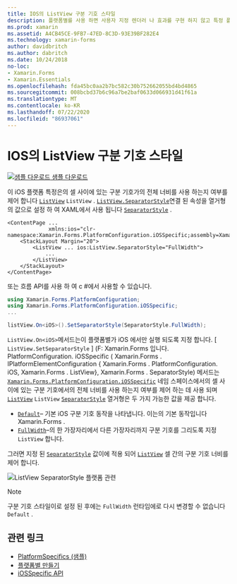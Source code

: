 ```yaml
---
title: IOS의 ListView 구분 기호 스타일
description: 플랫폼별를 사용 하면 사용자 지정 렌더러 나 효과를 구현 하지 않고 특정 플랫폼 에서만 사용할 수 있는 기능을 사용할 수 있습니다. 이 문서에서는 ListView의 셀 사이에 있는 구분 기호가 ListView의 전체 너비를 사용 하는지 여부를 제어 하는 iOS 플랫폼별를 사용 하는 방법을 설명 합니다.
ms.prod: xamarin
ms.assetid: A4CB45CE-9FB7-47ED-8C3D-93E39BF282E4
ms.technology: xamarin-forms
author: davidbritch
ms.author: dabritch
ms.date: 10/24/2018
no-loc:
- Xamarin.Forms
- Xamarin.Essentials
ms.openlocfilehash: fda45bc0aa2b7bc582c30b752662055bd4bd4865
ms.sourcegitcommit: 008bcbd37b6c96a7be2baf0633d066931d41f61a
ms.translationtype: MT
ms.contentlocale: ko-KR
ms.lasthandoff: 07/22/2020
ms.locfileid: "86937061"
---
```

# <a name="listview-separator-style-on-ios"></a>IOS의 ListView 구분 기호 스타일

[![샘플 다운로드](~/media/shared/download.png) 샘플 다운로드](https://docs.microsoft.com/samples/xamarin/xamarin-forms-samples/userinterface-platformspecifics)

이 iOS 플랫폼 특정은의 셀 사이에 있는 구분 기호가의 전체 너비를 사용 하는지 여부를 제어 합니다 [`ListView`](xref:Xamarin.Forms.ListView) `ListView` . [`ListView.SeparatorStyle`](xref:Xamarin.Forms.PlatformConfiguration.iOSSpecific.ListView.SeparatorStyleProperty)연결 된 속성을 열거형의 값으로 설정 하 여 XAML에서 사용 됩니다 [`SeparatorStyle`](xref:Xamarin.Forms.PlatformConfiguration.iOSSpecific.SeparatorStyle) .

```xaml
<ContentPage ...
             xmlns:ios="clr-namespace:Xamarin.Forms.PlatformConfiguration.iOSSpecific;assembly=Xamarin.Forms.Core">
    <StackLayout Margin="20">
        <ListView ... ios:ListView.SeparatorStyle="FullWidth">
            ...
        </ListView>
    </StackLayout>
</ContentPage>
```

또는 흐름 API를 사용 하 여 c #에서 사용할 수 있습니다.

```csharp
using Xamarin.Forms.PlatformConfiguration;
using Xamarin.Forms.PlatformConfiguration.iOSSpecific;
...

listView.On<iOS>().SetSeparatorStyle(SeparatorStyle.FullWidth);
```

`ListView.On<iOS>`메서드는이 플랫폼별가 iOS 에서만 실행 되도록 지정 합니다. [ `ListView.SetSeparatorStyle` ] (F: Xamarin.Forms 입니다. PlatformConfiguration. iOSSpecific ( Xamarin.Forms . IPlatformElementConfiguration { Xamarin.Forms . PlatformConfiguration. iOS, Xamarin.Forms . ListView}, Xamarin.Forms . SeparatorStyle) 메서드는 [`Xamarin.Forms.PlatformConfiguration.iOSSpecific`](xref:Xamarin.Forms.PlatformConfiguration.iOSSpecific) 네임 스페이스에서의 셀 사이에 있는 구분 기호에서의 전체 너비를 사용 하는지 여부를 제어 하는 데 사용 되며 [`ListView`](xref:Xamarin.Forms.ListView) `ListView` [`SeparatorStyle`](xref:Xamarin.Forms.PlatformConfiguration.iOSSpecific.SeparatorStyle) 열거형은 두 가지 가능한 값을 제공 합니다.

- [`Default`](xref:Xamarin.Forms.PlatformConfiguration.iOSSpecific.SeparatorStyle.Default)– 기본 iOS 구분 기호 동작을 나타냅니다. 이는의 기본 동작입니다 Xamarin.Forms .
- [`FullWidth`](xref:Xamarin.Forms.PlatformConfiguration.iOSSpecific.SeparatorStyle.FullWidth)–의 한 가장자리에서 다른 가장자리까지 구분 기호를 그리도록 지정 `ListView` 합니다.

그러면 지정 된 [`SeparatorStyle`](xref:Xamarin.Forms.PlatformConfiguration.iOSSpecific.SeparatorStyle) 값이에 적용 되어 [`ListView`](xref:Xamarin.Forms.ListView) 셀 간의 구분 기호 너비를 제어 합니다.

![ListView SeparatorStyle 플랫폼 관련](listview-separator-style-images/listview-separatorstyle.png)

> [!NOTE]
> 구분 기호 스타일이로 설정 된 후에는 `FullWidth` 런타임에로 다시 변경할 수 없습니다 `Default` .

## <a name="related-links"></a>관련 링크

- [PlatformSpecifics (샘플)](https://docs.microsoft.com/samples/xamarin/xamarin-forms-samples/userinterface-platformspecifics)
- [플랫폼별 만들기](~/xamarin-forms/platform/platform-specifics/index.md#creating-platform-specifics)
- [iOSSpecific API](xref:Xamarin.Forms.PlatformConfiguration.iOSSpecific)

